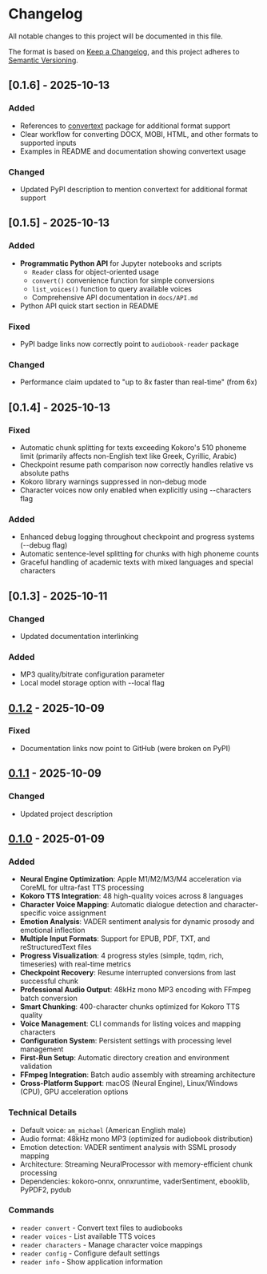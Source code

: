 # Changelog

All notable changes to this project will be documented in this file.

The format is based on [Keep a Changelog](https://keepachangelog.com/en/1.0.0/),
and this project adheres to [Semantic Versioning](https://semver.org/spec/v2.0.0.html).

## [0.1.6] - 2025-10-13

### Added
- References to [convertext](https://pypi.org/project/convertext/) package for additional format support
- Clear workflow for converting DOCX, MOBI, HTML, and other formats to supported inputs
- Examples in README and documentation showing convertext usage

### Changed
- Updated PyPI description to mention convertext for additional format support

## [0.1.5] - 2025-10-13

### Added
- **Programmatic Python API** for Jupyter notebooks and scripts
  - `Reader` class for object-oriented usage
  - `convert()` convenience function for simple conversions
  - `list_voices()` function to query available voices
  - Comprehensive API documentation in `docs/API.md`
- Python API quick start section in README

### Fixed
- PyPI badge links now correctly point to `audiobook-reader` package

### Changed
- Performance claim updated to "up to 8x faster than real-time" (from 6x)

## [0.1.4] - 2025-10-13

### Fixed
- Automatic chunk splitting for texts exceeding Kokoro's 510 phoneme limit (primarily affects non-English text like Greek, Cyrillic, Arabic)
- Checkpoint resume path comparison now correctly handles relative vs absolute paths
- Kokoro library warnings suppressed in non-debug mode
- Character voices now only enabled when explicitly using --characters flag

### Added
- Enhanced debug logging throughout checkpoint and progress systems (--debug flag)
- Automatic sentence-level splitting for chunks with high phoneme counts
- Graceful handling of academic texts with mixed languages and special characters

## [0.1.3] - 2025-10-11

### Changed
- Updated documentation interlinking

### Added
- MP3 quality/bitrate configuration parameter
- Local model storage option with --local flag

## [0.1.2] - 2025-10-09

### Fixed
- Documentation links now point to GitHub (were broken on PyPI)

## [0.1.1] - 2025-10-09

### Changed
- Updated project description

## [0.1.0] - 2025-01-09

### Added
- **Neural Engine Optimization**: Apple M1/M2/M3/M4 acceleration via CoreML for ultra-fast TTS processing
- **Kokoro TTS Integration**: 48 high-quality voices across 8 languages
- **Character Voice Mapping**: Automatic dialogue detection and character-specific voice assignment
- **Emotion Analysis**: VADER sentiment analysis for dynamic prosody and emotional inflection
- **Multiple Input Formats**: Support for EPUB, PDF, TXT, and reStructuredText files
- **Progress Visualization**: 4 progress styles (simple, tqdm, rich, timeseries) with real-time metrics
- **Checkpoint Recovery**: Resume interrupted conversions from last successful chunk
- **Professional Audio Output**: 48kHz mono MP3 encoding with FFmpeg batch conversion
- **Smart Chunking**: 400-character chunks optimized for Kokoro TTS quality
- **Voice Management**: CLI commands for listing voices and mapping characters
- **Configuration System**: Persistent settings with processing level management
- **First-Run Setup**: Automatic directory creation and environment validation
- **FFmpeg Integration**: Batch audio assembly with streaming architecture
- **Cross-Platform Support**: macOS (Neural Engine), Linux/Windows (CPU), GPU acceleration options

### Technical Details
- Default voice: `am_michael` (American English male)
- Audio format: 48kHz mono MP3 (optimized for audiobook distribution)
- Emotion detection: VADER sentiment analysis with SSML prosody mapping
- Architecture: Streaming NeuralProcessor with memory-efficient chunk processing
- Dependencies: kokoro-onnx, onnxruntime, vaderSentiment, ebooklib, PyPDF2, pydub

### Commands
- `reader convert` - Convert text files to audiobooks
- `reader voices` - List available TTS voices
- `reader characters` - Manage character voice mappings
- `reader config` - Configure default settings
- `reader info` - Show application information

[0.1.2]: https://github.com/danielcorsano/reader/releases/tag/v0.1.2
[0.1.1]: https://github.com/danielcorsano/reader/releases/tag/v0.1.1
[0.1.0]: https://github.com/danielcorsano/reader/releases/tag/v0.1.0
